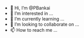 - 👋 Hi, I’m @PBankai
- 👀 I’m interested in ...
- 🌱 I’m currently learning ...
- 💞️ I’m looking to collaborate on ...
- 📫 How to reach me ...

<!---
PBankai/PBankai is a ✨ special ✨ repository because its `README.md` (this file) appears on your GitHub profile.
You can click the Preview link to take a look at your changes.
--->
